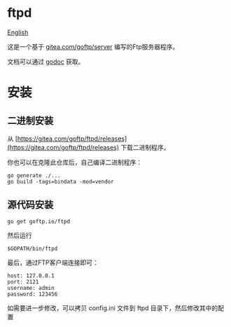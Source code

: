 # ftpd

[English](README.md)

这是一个基于 [gitea.com/goftp/server](http://gitea.com/goftp/server) 编写的Ftp服务器程序。

文档可以通过 [godoc](http://godoc.org/goftp.io/ftpd) 获取。

# 安装

## 二进制安装

从 [https://gitea.com/goftp/ftpd/releases](https://gitea.com/goftp/ftpd/releases) 下载二进制程序。

你也可以在克隆此仓库后，自己编译二进制程序：

    go generate ./...
    go build -tags=bindata -mod=vendor

## 源代码安装

    go get goftp.io/ftpd

然后运行

    $GOPATH/bin/ftpd

最后，通过FTP客户端连接即可：

    host: 127.0.0.1
    port: 2121
    username: admin
    password: 123456

如需要进一步修改，可以拷贝 config.ini 文件到 ftpd 目录下，然后修改其中的配置